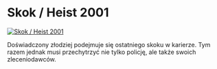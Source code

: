 Skok / Heist 2001 
=============
[![Skok / Heist 2001 ](http://vidos.pl/images/player.gif)](http://vidos.pl/skok-heist-2001)

 Doświadczony złodziej podejmuje się ostatniego skoku w karierze. Tym razem jednak musi przechytrzyć nie tylko policję, ale także swoich zleceniodawców.

